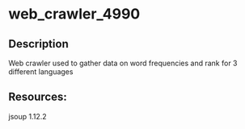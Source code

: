 # web_crawler_4990
## Description
Web crawler used to gather data on word frequencies and rank for 3 different languages
## Resources: 
jsoup 1.12.2
